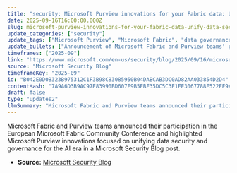 ```yaml
---
title: "security: Microsoft Purview innovations for your Fabric data: Unify data security and governance for the AI era"
date: 2025-09-16T16:00:00.000Z
slug: microsoft-purview-innovations-for-your-fabric-data-unify-data-security-and-governance-for-the-ai-era
update_categories: ["security"]
update_tags: ["Microsoft Purview", "Microsoft Fabric", "data governance", "data security", "AI", "European Microsoft Fabric Community Conference", "Microsoft Security Blog"]
update_bullets: ["Announcement of Microsoft Fabric and Purview teams' participation in the European Microsoft Fabric Community Conference.", "Blog post introduces Purview innovations aimed at Fabric data.", "Primary focus: unifying data security and governance to support AI scenarios.", "Posted on the Microsoft Security Blog to reach security and governance audiences."]
timeframes: ["2025-09"]
link: "https://www.microsoft.com/en-us/security/blog/2025/09/16/microsoft-purview-innovations-for-your-fabric-data-unify-data-security-and-governance-for-the-ai-era/"
source: "Microsoft Security Blog"
timeframeKey: "2025-09"
id: "B042E0D0B323B975312C1F3B98C83085950B04DABCAB3DC0AD82AA033854D2D4"
contentHash: "7A9A6D3B9AC97E83990BD607F9B5EBF35DC5C3F1FE3067788E522FF9AE4DD099"
draft: false
type: "updates2"
llmSummary: "Microsoft Fabric and Purview teams announced their participation in the European Microsoft Fabric Community Conference and highlighted Microsoft Purview innovations focused on unifying data security and governance for the AI era in a Microsoft Security Blog post."
---
```


Microsoft Fabric and Purview teams announced their participation in the European Microsoft Fabric Community Conference and highlighted Microsoft Purview innovations focused on unifying data security and governance for the AI era in a Microsoft Security Blog post.

- **Source:** [Microsoft Security Blog](https://www.microsoft.com/en-us/security/blog/2025/09/16/microsoft-purview-innovations-for-your-fabric-data-unify-data-security-and-governance-for-the-ai-era/)
